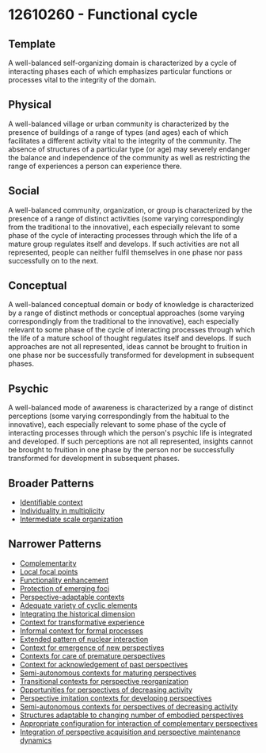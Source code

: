 # 12610260 - Functional cycle

## Template

A well-balanced self-organizing domain is characterized by a cycle of interacting phases each of which emphasizes particular functions or processes vital to the integrity of the domain.

## Physical

A well-balanced village or urban community is characterized by the presence of buildings of a range of types (and ages) each of which facilitates a different activity vital to the integrity of the community. The absence of structures of a particular type (or age) may severely endanger the balance and independence of the community as well as restricting the range of experiences a person can experience there.

## Social

A well-balanced community, organization, or group is characterized by the presence of a range of distinct activities (some varying correspondingly from the traditional to the innovative), each especially relevant to some phase of the cycle of interacting processes through which the life of a mature group regulates itself and develops. If such activities are not all represented, people can neither fulfil themselves in one phase nor pass successfully on to the next.

## Conceptual

A well-balanced conceptual domain or body of knowledge is characterized by a range of distinct methods or conceptual approaches (some varying correspondingly from the traditional to the innovative), each especially relevant to some phase of the cycle of interacting processes through which the life of a mature school of thought regulates itself and develops. If such approaches are not all represented, ideas cannot be brought to fruition in one phase nor be successfully transformed for development in subsequent phases.

## Psychic

A well-balanced mode of awareness is characterized by a range of distinct perceptions (some varying correspondingly from the habitual to the innovative), each especially relevant to some phase of the cycle of interacting processes through which the person's psychic life is integrated and developed. If such perceptions are not all represented, insights cannot be brought to fruition in one phase by the person nor be successfully transformed for development in subsequent phases.

## Broader Patterns

- [Identifiable context](12610140)
- [Individuality in multiplicity](12610120)
- [Intermediate scale organization](12610060)

## Narrower Patterns

- [Complementarity](12610270)
- [Local focal points](12610440)
- [Functionality enhancement](12610470)
- [Protection of emerging foci](12610570)
- [Perspective-adaptable contexts](12610790)
- [Adequate variety of cyclic elements](12610350)
- [Integrating the historical dimension](12610400)
- [Context for transformative experience](12610660)
- [Informal context for formal processes](12610410)
- [Extended pattern of nuclear interaction](12610750)
- [Context for emergence of new perspectives](12610650)
- [Contexts for care of premature perspectives](12610860)
- [Context for acknowledgement of past perspectives](12610700)
- [Semi-autonomous contexts for maturing perspectives](12611540)
- [Transitional contexts for perspective reorganization](12610840)
- [Opportunities for perspectives of decreasing activity](12611560)
- [Perspective imitation contexts for developing perspectives](12610850)
- [Semi-autonomous contexts for perspectives of decreasing activity](12611550)
- [Structures adaptable to changing number of embodied perspectives](12611530)
- [Appropriate configuration for interaction of complementary perspectives](12611870)
- [Integration of perspective acquisition and perspective maintenance dynamics](12610830)
